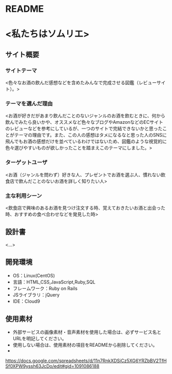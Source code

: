 # README

# <私たちはソムリエ>

## サイト概要
### サイトテーマ
<色々なお酒の飲んだ感想などを含めたみんなで完成させる図鑑（レビューサイト）。>

### テーマを選んだ理由
<お酒が好きだがあまり飲んだことのないジャンルのお酒を飲むときに、何から飲んでみたら良いかや、オススメなど色々なブログやAmazonなどのECサイトのレビューなどを参考にしているが、一つのサイトで完結できないかと思ったことがテーマの理由です。また、この人の感想はタメになるなと思った人のSNSに飛んでもお酒の感想だけを並べているわけではないため、図鑑のような視覚的に色々選びやすいものが欲しかったことを踏まえこのテーマにしました。>

### ターゲットユーザ
<お酒（ジャンルを問わず）好きな人、プレゼントでお酒を選ぶ人、慣れない飲食店で飲んだことのないお酒を詳しく知りたい人>

### 主な利用シーン
<飲食店で興味のあるお酒を見つけ注文する時、覚えておきたいお酒と出会った時、おすすめの食べ合わせなどを発見した時>

## 設計書
<...>

## 開発環境
- OS：Linux(CentOS)
- 言語：HTML,CSS,JavaScript,Ruby,SQL
- フレームワーク：Ruby on Rails
- JSライブラリ：jQuery
- IDE：Cloud9

## 使用素材
- 外部サービスの画像素材・音声素材を使用した場合は、必ずサービス名とURLを明記してください。
- 使用しない場合は、使用素材の項目をREADMEから削除してください。
-
https://docs.google.com/spreadsheets/d/11n7RnkXDSiCz5XG6YRZbBV2TfHSf0XPW9yssh63JcDo/edit#gid=1091086188
